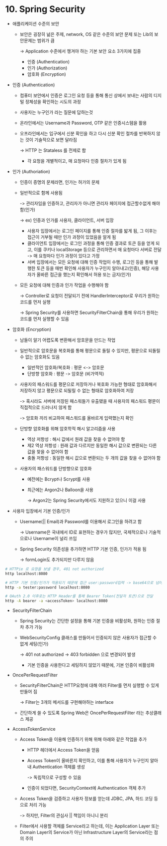 # 10. Spring Security

* 애플리케이션 수준의 보안
  *   보안은 굉장히 넒은 주제, network, OS 같은 수준의 보안 문제 또는 Lib의 보안문제는 범위가 큼

      \-> Application 수준에서 챙겨야 하는 기본 보안 요소 3가지에 집중

      * 인증 (Authentication)
      * 인가 (Authorization)
      * 암호화 (Encryption)



*   인증 (Authentication)

    * 컴퓨터 보안에서 인증은 로그인 요청 등을 통해 통신 상에서 보내는 사람의 디지털 정체성을 확인하는 시도의 과정
    * 사용자는 누구인가 라는 질문에 답하는것
    * 온라인에서는 Username과 Password, OTP 같은 인증시스템을 활용
    *   오프라인에서는 입구에서 신분 확인을 하고 다시 신분 확인 절차를 반복하지 않는 것이 기술적으로 보면 달라짐

        \-> HTTP 는 Stataless 를 전제로 함

        * 각 요청을 개별적이고, 매 요청마다 인증 절차가 있게 됨








* 인가 (Authoriation)
  * 인증이 증명의 문제라면, 인가는 허가의 문제
  *   일반적으로 함께 사용됨

      \-> 관리자임을 인증하고, 관리자가 아니면 관리자 페이지에 접근할수없게 해야함(인가)

      \-> ex) 인증과 인가를 사용자, 클라이언트, 서버 입장

      * 사용자 입장에서는 로그인 페이지를 통해 인증 절차를 밟게 됨, 그 이후는 접근이 거부될 때만 인가 과정이 있었음을 알게 됨
      * 클라이언트 입장에서는 로그인 과정을 통해 인증 결과로 토큰 등을 얻게 되고, 이를 쿠키나 localStorage 등으로 관리하면서 매 요청마다 서버로 전달 -> 매 요청마다 인가 과정이 있다고 가정
      * 서버 입장에서는 모든 요청에 대해 인증 작업이 수행, 로그인 등을 통해 발행한 토큰 등을 매번 확인해 사용자가 누구인지 알아내고(인증), 해당 사용자가 올바른 접근을 했는지 확인해서 허용 또는 금지(인가)
  *   모든 요청에 대해 인증과 인가 작업을 수행해야 함

      \-> Controller로 요청이 전달되기 전에 HandlerInterceptor로 우리가 원하는 코드를 먼저 실행

      \-> Spring Security를 사용하면 SecurityFilterChain을 통해 우리가 원하는 코드를 먼저 실행할 수 있음



* 암호화 (Encryption)
  * 남들이 알기 어렵도록 변환해서 암호문을 만드는 작업
  * 일반적으로 암호문을 복호화를 통해 평문으로 돌릴 수 있지만, 평문으로 되돌릴 수 없는 암호화도 있음
    * 일반적인 암호화/복호화 : 평문 <-> 암호문
    * 단방향 암호화 : 평문 -> 암호문 (비가역적)
  *   사용자의 패스워드를 평문으로 저장하거나 복호화 가능한 형태로 암호화해서 저장하지 않고 평문으로 되될릴 수 없는 형태로 암호화하여 저장

      \-> 혹시라도 서버에 저장된 패스워들가 유출됐을 때 사용자의 패스워드 평문이 직접적으로 드러나지 않게 함

      \-> 암호화 끼리 비교하여 패스워드를 올바르게 입력했는지 확인
  * 단방향 암호화를 위해 암호학적 해시 알고리즘을 사용
    * 역상 저항성 : 해시 값에서 원래 값을 찾을 수 없어야 함
    * 제2 역상 저항성 : 원래 값과 다르지만 동일한 해시 값으로 변환되는 다른 값을 찾을 수 없어야 함
    * 충돌 저항성 : 동일한 해시 값으로 변환되는 두 개의 값을 찾을 수 없어야 함
  *   사용자의 패스워드를 단방향으로 암호화

      * 예전에는 Bcrypt나 Scrypt를 사용
      *   최근에는 Argon2나 Balloon을 사용

          \-> Argon2는 Spring Security에서도 지원하고 있으니 이걸 사용





* 사용자 입장에서 기본 인증/인가
  *   Username(|| Email)과 Password를 이용해서 로그인을 하려고 함

      \-> Username은 국내에서 ID로 표현하는 경우가 많지만, 국제적으로나 기술적으로나 Username이 널리 쓰임
  *   Spring Security 의존성을 추가하면 HTTP 기본 인증, 인가가 적용 됨

      \-> formLogin도 추가되지만 다루지 않음

```bash
# HTTPie 로 요청을 보낼 경우, 401 not authorized 
http localhost:8080

# HTTP 기본 인증/인가가 적용되기 때문에 접근 user:password입력 -> base64으로 넘어감
http -a tester:password localhost:8080

# OAuth 2.0 이후로는 HTTP Header를 통해 Bearer Token(전달자 토큰)으로 전달
http -A bearer -a <accessToken> localhost:8080
```



* SecurityFilterChain
  * Spring Security는 간단한 설정을 통해 기본 인증을 비활성화, 원하는 인증 절차 추가 가능
  *   WebSecurityConfig 클래스를 만들어서 인증되지 않은 사용자가 접근할 수 없게 세팅(인가)

      \-> 401 not authorized -> 403 forbidden 으로 변경되어 발생

      * 기본 인증을 사용한다고 세팅하지 않았기 때문에, 기본 인증이 비활성화



*   OncePerRequestFilter

    *   SecurityFilterChain은 HTTP요청에 대해 여러 Filter를 먼저 실행할 수 있게 만들어 짐

        \-> Filter는 3개의 메서드를 구현해야하는 interface
    * 간단하게 쓸 수 있도록 Spring Web은 OncePerRequestFilter 라는 추상클래스 제공&#x20;


* AccessTokenService
  * Access Token을 이용해 인증하기 위해 위해 아래와 같은 작업을 추가
    * HTTP 헤더에서 Access Token을 얻음
    *   Access Token이 올바른지 확인하고, 이를 통해 사용자가 누구인지 알아내 Authentication 객체를 생성

        \-> 독립적으로 구성할 수 있음
    * 인증이 되었다면, SecurityContext에 Authentication 객체 추가
  *   Access Token을 검증하고 사용자 정보를 얻는데 JDBC, JPA, 하드 코딩 등으로 처리 가능

      \-> 하지만, Filter의 관심사 || 책임이 아니니 분리
  * Filter에서 사용할 객체를 Service라고 하는데, 이는 Application Layer 또는 Domain Layer의 Service가 아닌 Infrastructure Layer의 Service라는 점의 주의











































